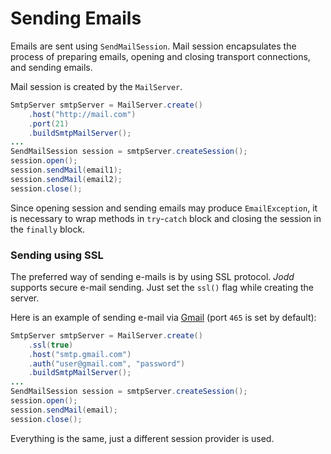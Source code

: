 # Sending Emails

Emails are sent using `SendMailSession`. Mail session encapsulates the process of preparing emails, opening and closing transport connections, and sending emails.

Mail session is created by the `MailServer`.

```java
SmtpServer smtpServer = MailServer.create()
    .host("http://mail.com")
    .port(21)
    .buildSmtpMailServer();
...
SendMailSession session = smtpServer.createSession();
session.open();
session.sendMail(email1);
session.sendMail(email2);
session.close();
```

Since opening session and sending emails may produce `EmailException`, it is necessary to wrap methods in `try`-`catch` block and closing the session in the `finally` block.

### Sending using SSL

The preferred way of sending e-mails is by using SSL protocol. _Jodd_ supports secure e-mail sending. Just set the `ssl()` flag while creating the server.

Here is an example of sending e-mail via [Gmail](http://gmail.com) \(port `465` is set by default\):

```java
SmtpServer smtpServer = MailServer.create()
    .ssl(true)
    .host("smtp.gmail.com")
    .auth("user@gmail.com", "password")
    .buildSmtpMailServer();
...
SendMailSession session = smtpServer.createSession();
session.open();
session.sendMail(email);
session.close();
```

Everything is the same, just a different session provider is used.

